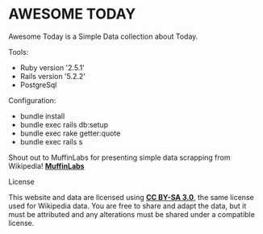 # AWESOME TODAY

Awesome Today is a Simple Data collection about Today.

Tools:

* Ruby version '2.5.1'
* Rails version '5.2.2'
* PostgreSql


Configuration:

* bundle install
* bundle exec rails db:setup
* bundle exec rake getter:quote
* bundle exec rails s

Shout out to MuffinLabs for presenting simple data scrapping from Wikipedia!
**[MuffinLabs](http://history.muffinlabs.com/)**

License

This website and data are licensed using **[CC BY-SA 3.0](https://creativecommons.org/licenses/by-sa/3.0/us/)**, the same license used for Wikipedia data. You are free to share and adapt the data, but it must be attributed and any alterations must be shared under a compatible license.